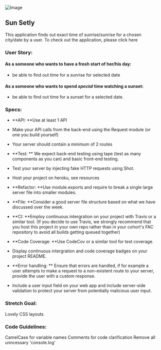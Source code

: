 ![Image](https://api.monosnap.com/rpc/file/download?id=qvQ4RXilpamDt6abtIe0N8SM0x8WwH)

## Sun Setly
This application finds out exact time of sunrise/sunrise for a chosen city/date by a user. To check out the application, please click here


### User Story:
#### As a someone who wants to have a fresh start of her/his day:

+ be able to find out time for a sunrise for selected date

#### As a someone who wants to spend *special* time watching a sunset:
+ be able to find out time for a sunset for a selected date.


### Specs:
+ **API: **Use at least 1 API

+ Make your API calls from the back-end using the Request module (or one you build yourself)

+ Your server should contain a minimum of 2 routes

+ **Test: ** We expect back-end testing using tape (test as many components as you can) and basic front-end testing.

+ Test your server by injecting fake HTTP requests using Shot.

+ Host your project on heroku, see resources

+ **Refactor: **Use module.exports and require to break a single large server file into smaller modules.

+ **File: **Consider a good server file structure based on what we have discussed over the week.

+ **CI: **Employ continuous intergration on your project with Travis or a similar tool. (If you decide to use Travis, we strongly recommend that you host this project in your own repo rather than in your cohort's FAC repository to avoid all builds getting queued together)

+ **Code Coverage: **Use CodeCov or a similar tool for test coverage.

+ Display continuous intergration and code coverage badges on your project README.

+ **Error handling: ** Ensure that errors are handled, if for example a user attempts to make a request to a non-existent route to your server, provide the user with a custom response.

+ Include a user input field on your web app and include server-side validation to protect your server from potentially malicious user input.


### Stretch Goal:

Lovely CSS layouts


### Code Guidelines:

CamelCase for variable names
Comments for code clarification
Remove all unncessary 'console.log'
